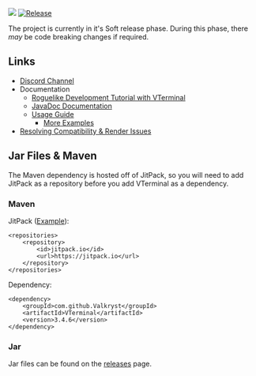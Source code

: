 ![](https://codebuild.us-east-1.amazonaws.com/badges?uuid=eyJlbmNyeXB0ZWREYXRhIjoiUXp5M3NYSlJRQlpUQ0hCdFkvUXdka0YrYnhMNzRlMWoySlVSOGM1RndVdFNHSGdQdTZiMFdjcHk5Ti9xa3daV2xLSkkwMDdxZStWMDNoN3RVc1dxN29zPSIsIml2UGFyYW1ldGVyU3BlYyI6Ik1ZK0pnK3pxcGE1d21JbFYiLCJtYXRlcmlhbFNldFNlcmlhbCI6MX0%3D&branch=master) [![Release](https://jitpack.io/v/Valkryst/VTerminal.svg)](https://jitpack.io/#Valkryst/VTerminal)


The project is currently in it's Soft release phase. During this phase, there *may* be code breaking changes if required.

## Links

* [Discord Channel](https://discord.gg/57dx68W)
* Documentation
    * [Roguelike Development Tutorial with VTerminal](https://github.com/Valkryst/VTerminal_Tutorial/wiki)
    * [JavaDoc Documentation](https://valkryst.github.io/VTerminal/)
    * [Usage Guide](https://github.com/Valkryst/VTerminal/wiki)
        * [More Examples](https://github.com/Valkryst/VTerminal/tree/master/samples) 
* [Resolving Compatibility & Render Issues](https://github.com/Valkryst/VTerminal/wiki/Resolving-Compatibility-&-Render-Issues)


## Jar Files & Maven

The Maven dependency is hosted off of JitPack, so you will need to add JitPack as a repository before you add VTerminal as a dependency.

### Maven

JitPack ([Example](https://github.com/Valkryst/VTerminal/blob/master/pom.xml)):

    <repositories>
        <repository>
            <id>jitpack.io</id>
            <url>https://jitpack.io</url>
        </repository>
    </repositories>

Dependency:

    <dependency>
        <groupId>com.github.Valkryst</groupId>
        <artifactId>VTerminal</artifactId>
        <version>3.4.6</version>
    </dependency>

### Jar

Jar files can be found on the [releases](https://github.com/Valkryst/VTerminal/releases) page.
